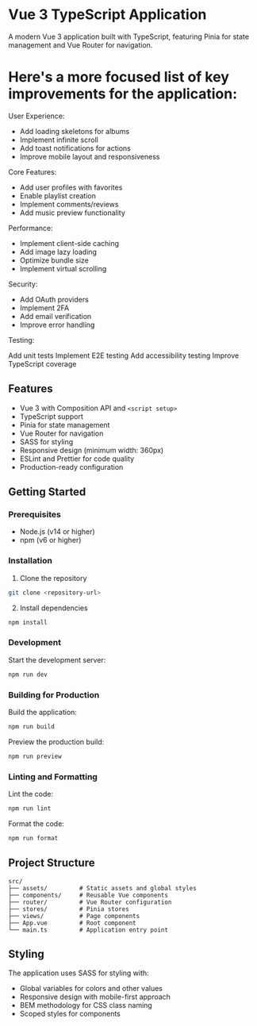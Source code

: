# Vue 3 TypeScript Application

A modern Vue 3 application built with TypeScript, featuring Pinia for state management and Vue Router for navigation.

# Here's a more focused list of key improvements for the application:

User Experience:
 - Add loading skeletons for albums
 - Implement infinite scroll
 - Add toast notifications for actions
 - Improve mobile layout and responsiveness

Core Features:
 - Add user profiles with favorites
 - Enable playlist creation
 - Implement comments/reviews
 - Add music preview functionality

Performance:
 - Implement client-side caching
 - Add image lazy loading
 - Optimize bundle size
 - Implement virtual scrolling

Security:
 - Add OAuth providers
 - Implement 2FA
 - Add email verification
 - Improve error handling

Testing:

Add unit tests
Implement E2E testing
Add accessibility testing
Improve TypeScript coverage

## Features

- Vue 3 with Composition API and `<script setup>`
- TypeScript support
- Pinia for state management
- Vue Router for navigation
- SASS for styling
- Responsive design (minimum width: 360px)
- ESLint and Prettier for code quality
- Production-ready configuration

## Getting Started

### Prerequisites

- Node.js (v14 or higher)
- npm (v6 or higher)

### Installation

1. Clone the repository
```bash
git clone <repository-url>
```

2. Install dependencies
```bash
npm install
```

### Development

Start the development server:
```bash
npm run dev
```

### Building for Production

Build the application:
```bash
npm run build
```

Preview the production build:
```bash
npm run preview
```

### Linting and Formatting

Lint the code:
```bash
npm run lint
```

Format the code:
```bash
npm run format
```

## Project Structure

```
src/
├── assets/         # Static assets and global styles
├── components/     # Reusable Vue components
├── router/         # Vue Router configuration
├── stores/         # Pinia stores
├── views/          # Page components
├── App.vue         # Root component
└── main.ts         # Application entry point
```

## Styling

The application uses SASS for styling with:
- Global variables for colors and other values
- Responsive design with mobile-first approach
- BEM methodology for CSS class naming
- Scoped styles for components